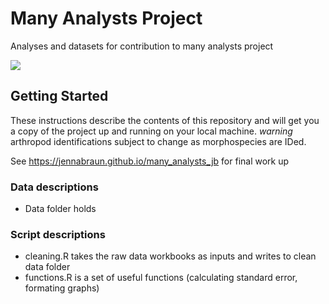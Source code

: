 # Many Analysts Project
Analyses and datasets for contribution to many analysts project

![](/)

## Getting Started

These instructions describe the contents of this repository and will get you a copy of the project up and running on your local machine. *warning* arthropod identifications subject to change as morphospecies are IDed. 

See https://jennabraun.github.io/many_analysts_jb for final work up 

### Data descriptions

* Data folder holds 


### Script descriptions
* cleaning.R takes the raw data workbooks as inputs and writes to clean data folder
* functions.R is a set of useful functions (calculating standard error, formating graphs)




